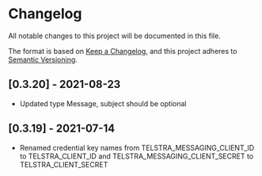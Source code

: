 # Changelog

All notable changes to this project will be documented in this file.

The format is based on [Keep a Changelog](https://keepachangelog.com/en/1.0.0/),
and this project adheres to [Semantic Versioning](https://semver.org/spec/v2.0.0.html).

## [0.3.20] - 2021-08-23

-   Updated type Message, subject should be optional

## [0.3.19] - 2021-07-14

-   Renamed credential key names from TELSTRA_MESSAGING_CLIENT_ID to TELSTRA_CLIENT_ID and TELSTRA_MESSAGING_CLIENT_SECRET to TELSTRA_CLIENT_SECRET
